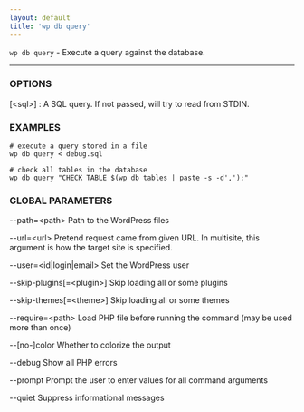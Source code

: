 ```yaml
---
layout: default
title: 'wp db query'
---
```


`wp db query` - Execute a query against the database.

<hr />

### OPTIONS

[&lt;sql&gt;]
: A SQL query. If not passed, will try to read from STDIN.

### EXAMPLES

    # execute a query stored in a file
    wp db query < debug.sql

    # check all tables in the database
    wp db query "CHECK TABLE $(wp db tables | paste -s -d',');"

### GLOBAL PARAMETERS

  \--path=&lt;path&gt;
      Path to the WordPress files

  \--url=&lt;url&gt;
      Pretend request came from given URL. In multisite, this argument is how the target site is specified.

  \--user=&lt;id|login|email&gt;
      Set the WordPress user

  \--skip-plugins[=&lt;plugin&gt;]
      Skip loading all or some plugins

  \--skip-themes[=&lt;theme&gt;]
      Skip loading all or some themes

  \--require=&lt;path&gt;
      Load PHP file before running the command (may be used more than once)

  \--[no-]color
      Whether to colorize the output

  \--debug
      Show all PHP errors

  \--prompt
      Prompt the user to enter values for all command arguments

  \--quiet
      Suppress informational messages



